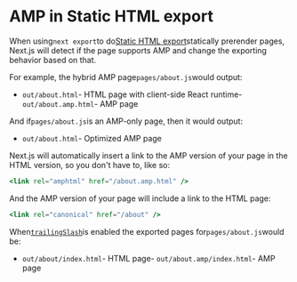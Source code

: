 # AMP in Static HTML export

When using`next export`to do[Static HTML export](/docs/guide/advanced-features/static-html-export)statically prerender pages, Next.js will detect if the page supports AMP and change the exporting behavior based on that.

For example, the hybrid AMP page`pages/about.js`would output:

- `out/about.html`- HTML page with client-side React runtime- `out/about.amp.html`- AMP page

And if`pages/about.js`is an AMP-only page, then it would output:

- `out/about.html`- Optimized AMP page

Next.js will automatically insert a link to the AMP version of your page in the HTML version, so you don't have to, like so:

```jsx
<link rel="amphtml" href="/about.amp.html" />

```

And the AMP version of your page will include a link to the HTML page:

```jsx
<link rel="canonical" href="/about" />

```

When[`trailingSlash`](/docs/guide/api-reference/next.config.js/trailing-slash)is enabled the exported pages for`pages/about.js`would be:

- `out/about/index.html`- HTML page- `out/about.amp/index.html`- AMP page
